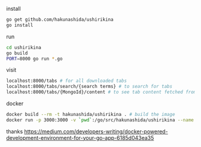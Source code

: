 install
```bash
go get github.com/hakunashida/ushirikina
go install
```

run
```bash
cd ushirikina
go build
PORT=8000 go run *.go
```

visit
```bash
localhost:8000/tabs # for all downloaded tabs
localhost:8000/tabs/search/{search terms} # to search for tabs
localhost:8000/tabs/{MongoId}/content # to see tab content fetched from ipfs
```

docker
```bash
docker build --rm -t hakunashida/ushirikina . # build the image
docker run -p 3000:3000 -v `pwd`:/go/src/hakunashida/ushirikina --name test hakunashida/ushirikina # run it
```

thanks https://medium.com/developers-writing/docker-powered-development-environment-for-your-go-app-6185d043ea35
